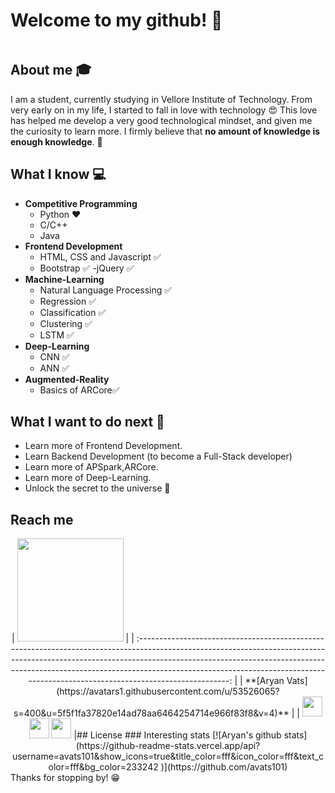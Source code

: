 # Welcome to my github! 👋

<div align="center">
	<img src="">
</div>

## About me :mortar_board:
I am a student, currently studying in Vellore Institute of Technology. From very early on in my life, I started to fall in love with technology 😍 This love has helped me develop a very good technological mindset, and given me the curiosity to learn more. I firmly believe that **no amount of knowledge is enough knowledge**. 🧠

## What I know :computer:
- **Competitive Programming**
  - Python ❤️
  - C/C++
  - Java
- **Frontend Development**
  - HTML, CSS and Javascript :white_check_mark:
  - Bootstrap :white_check_mark:
  -jQuery :white_check_mark:
- **Machine-Learning**
  - Natural Language Processing :white_check_mark:
  - Regression :white_check_mark:
  - Classification :white_check_mark:
  - Clustering :white_check_mark:
  - LSTM :white_check_mark:
- **Deep-Learning**
  - CNN :white_check_mark:
  - ANN :white_check_mark:
- **Augmented-Reality**
  - Basics of ARCore:white_check_mark:
  
## What I want to do next :thinking:
  - Learn more of Frontend Development.
  - Learn Backend Development (to become a Full-Stack developer)
  - Learn more of APSpark,ARCore.
  - Learn more of Deep-Learning.
  - Unlock the secret to the universe :rofl:

## Reach me 
<center>
|                                                                                     <a href="https://github.com/avats101"><img src="https://raw.githubusercontent.com/avats101/avats101/master/Aryan.png" width=170px height=165px /></a>                                                                                         |
| :------------------------------------------------------------------------------------------------------------------------------------------------------------------------------------------------------------------------------------------------------------------------------------------------------------------------------------------: |
|                                                                                                                                        **[Aryan Vats](https://avatars1.githubusercontent.com/u/53526065?s=400&u=5f5f1fa37820e14ad78aa6464254714e966f83f8&v=4)**                                                                                                                                        |
| <a align="center" href="https://twitter.com/avats101"><img src="https://raw.githubusercontent.com/vinitshahdeo/Water-Monitoring-System/master/assets/twitter.png" width="32px" height="32px"></a> <a href="https://www.facebook.com/aryan.vats.90/"><img src="https://raw.githubusercontent.com/vinitshahdeo/Water-Monitoring-System/master/assets/facebook.png" width="32px" height="32px"></a> <a href="https://www.linkedin.com/in/aryan-vats/"><img src="https://raw.githubusercontent.com/vinitshahdeo/Water-Monitoring-System/master/assets/linkedin.png" width="32px" height="32px"></a> |## License
### Interesting stats
[![Aryan's github stats](https://github-readme-stats.vercel.app/api?username=avats101&show_icons=true&title_color=fff&icon_color=fff&text_color=fff&bg_color=233242 )](https://github.com/avats101)

</center>
Thanks for stopping by! 😁
